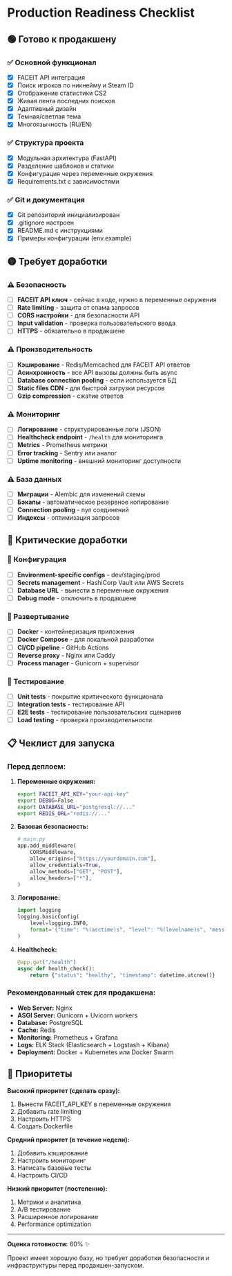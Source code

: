 # Production Readiness Checklist

## 🟢 Готово к продакшену

### ✅ Основной функционал
- [x] FACEIT API интеграция
- [x] Поиск игроков по никнейму и Steam ID
- [x] Отображение статистики CS2
- [x] Живая лента последних поисков
- [x] Адаптивный дизайн
- [x] Темная/светлая тема
- [x] Многоязычность (RU/EN)

### ✅ Структура проекта
- [x] Модульная архитектура (FastAPI)
- [x] Разделение шаблонов и статики
- [x] Конфигурация через переменные окружения
- [x] Requirements.txt с зависимостями

### ✅ Git и документация
- [x] Git репозиторий инициализирован
- [x] .gitignore настроен
- [x] README.md с инструкциями
- [x] Примеры конфигурации (env.example)

## 🟡 Требует доработки

### ⚠️ Безопасность
- [ ] **FACEIT API ключ** - сейчас в коде, нужно в переменные окружения
- [ ] **Rate limiting** - защита от спама запросов
- [ ] **CORS настройки** - для безопасности API
- [ ] **Input validation** - проверка пользовательского ввода
- [ ] **HTTPS** - обязательно в продакшене

### ⚠️ Производительность
- [ ] **Кэширование** - Redis/Memcached для FACEIT API ответов
- [ ] **Асинхронность** - все API вызовы должны быть async
- [ ] **Database connection pooling** - если используется БД
- [ ] **Static files CDN** - для быстрой загрузки ресурсов
- [ ] **Gzip compression** - сжатие ответов

### ⚠️ Мониторинг
- [ ] **Логирование** - структурированные логи (JSON)
- [ ] **Healthcheck endpoint** - `/health` для мониторинга
- [ ] **Metrics** - Prometheus метрики
- [ ] **Error tracking** - Sentry или аналог
- [ ] **Uptime monitoring** - внешний мониторинг доступности

### ⚠️ База данных
- [ ] **Миграции** - Alembic для изменений схемы
- [ ] **Бэкапы** - автоматическое резервное копирование
- [ ] **Connection pooling** - пул соединений
- [ ] **Индексы** - оптимизация запросов

## 🔴 Критические доработки

### 🚨 Конфигурация
- [ ] **Environment-specific configs** - dev/staging/prod
- [ ] **Secrets management** - HashiCorp Vault или AWS Secrets
- [ ] **Database URL** - вынести в переменные окружения
- [ ] **Debug mode** - отключить в продакшене

### 🚨 Развертывание
- [ ] **Docker** - контейнеризация приложения
- [ ] **Docker Compose** - для локальной разработки
- [ ] **CI/CD pipeline** - GitHub Actions
- [ ] **Reverse proxy** - Nginx или Caddy
- [ ] **Process manager** - Gunicorn + supervisor

### 🚨 Тестирование
- [ ] **Unit tests** - покрытие критического функционала
- [ ] **Integration tests** - тестирование API
- [ ] **E2E tests** - тестирование пользовательских сценариев
- [ ] **Load testing** - проверка производительности

## 📋 Чеклист для запуска

### Перед деплоем:

1. **Переменные окружения:**
   ```bash
   export FACEIT_API_KEY="your-api-key"
   export DEBUG=False
   export DATABASE_URL="postgresql://..."
   export REDIS_URL="redis://..."
   ```

2. **Базовая безопасность:**
   ```python
   # main.py
   app.add_middleware(
       CORSMiddleware,
       allow_origins=["https://yourdomain.com"],
       allow_credentials=True,
       allow_methods=["GET", "POST"],
       allow_headers=["*"],
   )
   ```

3. **Логирование:**
   ```python
   import logging
   logging.basicConfig(
       level=logging.INFO,
       format='{"time": "%(asctime)s", "level": "%(levelname)s", "message": "%(message)s"}'
   )
   ```

4. **Healthcheck:**
   ```python
   @app.get("/health")
   async def health_check():
       return {"status": "healthy", "timestamp": datetime.utcnow()}
   ```

### Рекомендованный стек для продакшена:

- **Web Server:** Nginx
- **ASGI Server:** Gunicorn + Uvicorn workers
- **Database:** PostgreSQL
- **Cache:** Redis
- **Monitoring:** Prometheus + Grafana
- **Logs:** ELK Stack (Elasticsearch + Logstash + Kibana)
- **Deployment:** Docker + Kubernetes или Docker Swarm

## 🎯 Приоритеты

**Высокий приоритет (сделать сразу):**
1. Вынести FACEIT_API_KEY в переменные окружения
2. Добавить rate limiting
3. Настроить HTTPS
4. Создать Dockerfile

**Средний приоритет (в течение недели):**
1. Добавить кэширование
2. Настроить мониторинг
3. Написать базовые тесты
4. Настроить CI/CD

**Низкий приоритет (постепенно):**
1. Метрики и аналитика
2. A/B тестирование
3. Расширенное логирование
4. Performance optimization

---

**Оценка готовности:** 60% ✨

Проект имеет хорошую базу, но требует доработки безопасности и инфраструктуры перед продакшен-запуском.

